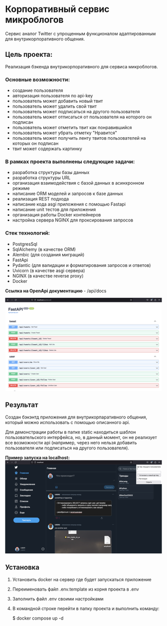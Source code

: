 # Корпоративный сервис микроблогов

Сервис аналог Twitter с упрощенным функционалом адаптированным для внутрикорпоративного общения.

## Цель проекта:
Реализация бэкенда внутрикорпоративного для сервиса микроблогов.


### Основные возможности:

- создание пользователя
- авторизация пользователя по api-key
- пользователь может добавить новый твит
- пользователь может удалить свой твит
- пользователь может подписаться на другого пользователя
- пользователь может отписаться от пользователя на которого он подписан
- пользователь может отметить твит как понравившийся
- пользователь может убрать отметку "Нравится"
- пользователь может получить ленту твитов пользователей на которых он подписан
- твит может содержать картинку


### В рамках проекта выполнены следующие задачи:
- разработка структуры базы данных
- разработка структуры URL
- организация взаимодействия с базой данных в асинхронном режиме
- написание ORM моделей и запросов к базе данных
- реализация REST подхода
- написание кода asgi приложения с помощью Fastapi
- написание unit тестов для приложения
- организация работы Docker контейнеров
- настройка сервера NGINX для проксирования запросов


### Стек технологий:

- PostgresSql 
- SqlAlchemy (в качестве ORM)
- Alembic (для создания миграций)
- FastApi
- Pydantic (для валидации и форматирования запросов и ответов)
- Uvicorn (в качестве asgi сервера)
- NGINX (в качестве reverse proxy)
- Docker

**Ссылка на OpenApi документацию** -
/api/docs

<img src="readme_assets/api_docs.png" alt="api documentation">

## Результат
Создан бэкэнтд приложения для внутрикорпаративного общения, который можно использовать с помощью описанного api.


Для демонстрации работы в папке static находиться шаблон пользовательского интерфейса, но, в данный момент, 
он не реализует все возможности api (например, через него нельзя добавить пользователя или подписаться на 
другого пользователя).

**Пример запуска на localhost:**
<img src="readme_assets/front.png" alt="front demo">


## Установка
1. Установить docker на сервер где будет запускаться приложение
2. Переименовать файл .env.template из корня проекта в .env 
3. Заполнить файл .env своими настройками
4. В командной строке перейти в папку проекта и выполнить команду:


    $ docker compose up -d